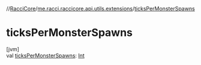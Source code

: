 //[RacciCore](../../index.md)/[me.racci.raccicore.api.utils.extensions](index.md)/[ticksPerMonsterSpawns](ticks-per-monster-spawns.md)

# ticksPerMonsterSpawns

[jvm]\
val [ticksPerMonsterSpawns](ticks-per-monster-spawns.md): [Int](https://kotlinlang.org/api/latest/jvm/stdlib/kotlin/-int/index.html)
